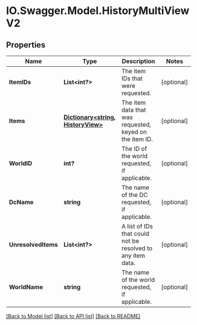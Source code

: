 # IO.Swagger.Model.HistoryMultiViewV2
## Properties

Name | Type | Description | Notes
------------ | ------------- | ------------- | -------------
**ItemIDs** | **List&lt;int?&gt;** | The item IDs that were requested. | [optional] 
**Items** | [**Dictionary&lt;string, HistoryView&gt;**](HistoryView.md) | The item data that was requested, keyed on the item ID. | [optional] 
**WorldID** | **int?** | The ID of the world requested, if applicable. | [optional] 
**DcName** | **string** | The name of the DC requested, if applicable. | [optional] 
**UnresolvedItems** | **List&lt;int?&gt;** | A list of IDs that could not be resolved to any item data. | [optional] 
**WorldName** | **string** | The name of the world requested, if applicable. | [optional] 

[[Back to Model list]](../README.md#documentation-for-models) [[Back to API list]](../README.md#documentation-for-api-endpoints) [[Back to README]](../README.md)

